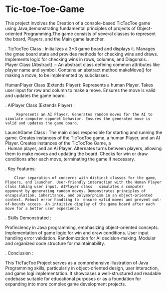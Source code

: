 # Tic-toe-Toe-Game
This project involves the Creation of a console-based TicTacToe game using Java,demonstrating fundamental principles of projects of Object-oriented Programming.The game consists of several classes to represent the board, Players, and the Main game launcher.

. TicTocTeo Class : 
         Initializes a 3*3 game board and displays it. Manages the gmae board state and provides methods for checking wins and draws. Implements logic for checking wins in rows, columns, and          Diagonals.
. Player Class (Abstract) :-
         An abstract class defining common attributes like player name and symbol. Contains an abstract method makeMove() for making a move, to be implemented by subclasses.

HumanPlayer Class (Extends Player): 
         Represents a human Player. Takes user input for row and column to make a move. Ensures the move is valid and updates the game board.

. AIPlayer Class (Extends Player) :

         Represents an AI Player. Generates random moves for the AI to simulate computer opponet behavior. Ensures the generated move is valid and updates the game board.

LaunchGame Class : 
        The main class responsible for starting and running the game. Creates instances of the TicTocToe game, a human Player, and an AI Player. Creates instances of the TicTocToe Game, a               
.  Human player, and an Ai Player. 
        Alternates turns between players, allowing them to make moves and updating the board. Checks for win or draw conditions after each move, terminating the game if necessary.


.  Key Features:

        Clear separation of concerns with distinct classes for the game, Players, and launcher. User-friendly interaction with the Human Player class taking user input. AIPlayer class   simulates a computer opponent by generating random moves. Demonstrates principles of encapsulation, inheritance, and polymorphism in an object-oriented context. Rebust error handling to  ensure valid moves and prevent out-of-bounds access. An intuitive display of the game board after each move for a better user experience.

. Skills Demonstrated :

Profinciency in Java programming, emphasizing object-oriented concepts. Implementation of game logic for win and draw conditions. User input handling error validation. Randomization for AI decision-making. Modular and organized code structure for maintainability.

. Conclusion :

This TicTacToe Project serves as a comprehensive illustration of Java Programming skills, particularly in object-oriented design, user interaction, and game logi implementation. It showcases a well-structured and readable codebase suitable for educational purposes or as a foundation for expanding into more complex game development projects.
